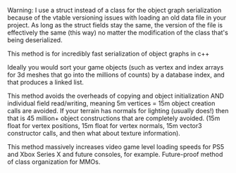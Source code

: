 Warning: I use a struct instead of a class for the object graph serialization because of the vtable versioning issues with loading an old data file in your project. As long as the struct fields stay the same, the version of the file is effectively the same (this way) no matter the modification of the class that's being deserialized.

This method is for incredibly fast serialization of object graphs in c++

Ideally you would sort your game objects (such as vertex and index arrays for 3d meshes that go into the millions of counts) by a database index, and that produces a linked list.

This method avoids the overheads of copying and object initialization AND individual field read/writing, meaning 5m vertices = 15m object creation calls are avoided. If your terrain has normals for lighting (usually does!) then that is 45 million+ object constructions that are completely avoided. (15m float for vertex positions, 15m float for vertex normals, 15m vector3 constructor calls, and then what about texture information).

This method massively increases video game level loading speeds for PS5 and Xbox Series X and future consoles, for example. Future-proof method of class organization for MMOs.
